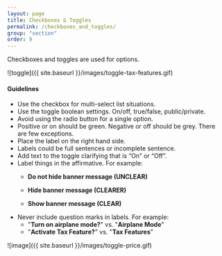 ```yaml
---
layout: page
title: Checkboxes & Toggles
permalink: /checkboxes_and_toggles/
group: "section"
order: 9
---
```


Checkboxes and toggles are used for options.

![toggle]({{ site.baseurl }}/images/toggle-tax-features.gif)

#### Guidelines

- Use the checkbox for multi-select list situations.
- Use the toggle boolean settings. On/off, true/false, public/private.
- Avoid using the radio button for a single option.
- Positive or on should be green. Negative or off should be grey. There are few exceptions.
- Place the label on the right hand side.
- Labels could be full sentences or incomplete sentence.
- Add text to the toggle clarifying that is “On” or “Off”.
- Label things in the affirmative. For example:
  - **Do not hide banner message (UNCLEAR)**
  - **Hide banner message (CLEARER)**

  - **Show banner message (CLEAR)**
- Never include question marks in labels. For example:
  - "**Turn on airplane mode?**" vs. "**Airplane Mode**"
  - "**Activate Tax Feature?**" vs. "**Tax Features**"

![image]({{ site.baseurl }}/images/toggle-price.gif)


